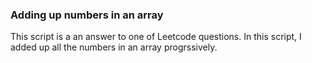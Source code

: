### Adding up numbers in an array

This script is a an answer to one of Leetcode questions. In this script, I added up all the numbers in an array progrssively.